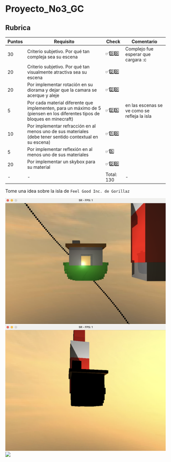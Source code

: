# Proyecto_No3_GC

## Rubrica

| Puntos | Requisito | Check | Comentario |
|----|----|----|----|
| 30 | Criterio subjetivo. Por qué tan compleja sea su escena | ✅3️⃣0️⃣ | Complejo fue esperar que cargara :c |
| 20 | Criterio subjetivo. Por qué tan visualmente atractiva sea su escena | ✅2️⃣0️⃣ |  |
| 20 | Por implementar rotación en su diorama y dejar que la camara se acerque y aleje | ✅2️⃣0️⃣ |  |
| 5 | Por cada material diferente que implementen, para un máximo de 5 (piensen en los diferentes tipos de bloques en minecraft) | ✅2️⃣5️⃣ | en las escenas se ve como se refleja la isla |
| 10 | Por implementar refracción en al menos uno de sus materiales (debe tener sentido contextual en su escena) | ✅1️⃣0️⃣ |  |
| 5 | Por implementar reflexión en al menos uno de sus materiales | ✅5️⃣ |  |
| 20 | Por implementar un skybox para su material | ✅2️⃣0️⃣ |  |
| - | - | Total: 130 | - |


Tome una idea sobre la isla de `Feel Good Inc. de Gorillaz` 
[](https://github.com/mvrcentes/Proyecto_No3_GC/blob/main/ss.png?raw=true)

![](https://github.com/mvrcentes/Proyecto_No3_GC/blob/main/pic1.png?raw=true)
![](https://github.com/mvrcentes/Proyecto_No3_GC/blob/main/pic2.png?raw=true)
![](https://github.com/mvrcentes/Proyecto_No3_GC/blob/main/pic4.png?raw=true)

